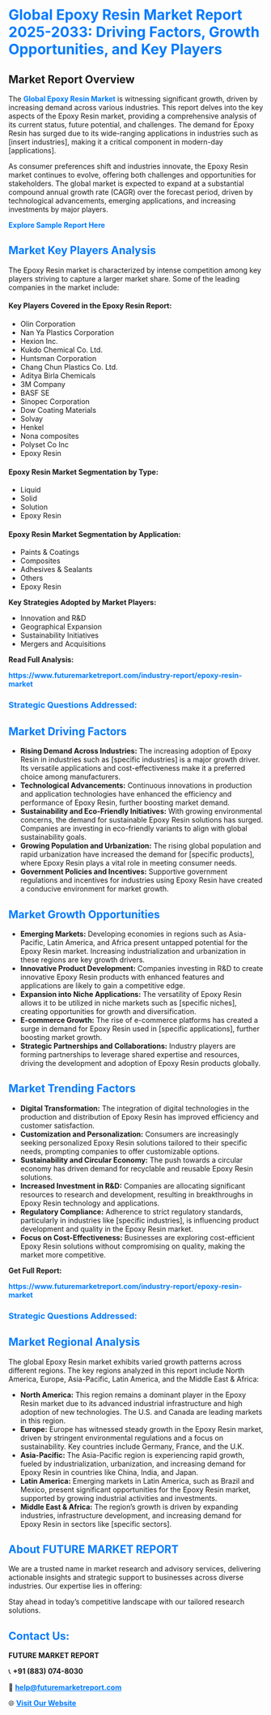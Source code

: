 <h1 style="color: #007BFF;">Global Epoxy Resin Market Report 2025-2033: Driving Factors, Growth Opportunities, and Key Players</h1>

<section id="overview">
<h2>Market Report Overview</h2>
<p>The <a href="https://www.futuremarketreport.com/industry-report/epoxy-resin-market" style="color: #007BFF; text-decoration: none;"><strong>Global Epoxy Resin Market</strong></a> is witnessing significant growth, driven by increasing demand across various industries. This report delves into the key aspects of the Epoxy Resin market, providing a comprehensive analysis of its current status, future potential, and challenges. The demand for Epoxy Resin has surged due to its wide-ranging applications in industries such as [insert industries], making it a critical component in modern-day [applications].</p>
<p>As consumer preferences shift and industries innovate, the Epoxy Resin market continues to evolve, offering both challenges and opportunities for stakeholders. The global market is expected to expand at a substantial compound annual growth rate (CAGR) over the forecast period, driven by technological advancements, emerging applications, and increasing investments by major players.</p>
</section>

<section id="overview">
<p><a href="https://www.futuremarketreport.com/request-sample/reportId=100234" style="color: #007BFF; text-decoration: none;"><strong>Explore Sample Report Here</strong></a></p>
</section>

<section id="key-players">
<h2 style="color: #007BFF;">Market Key Players Analysis</h2>
<p>The Epoxy Resin market is characterized by intense competition among key players striving to capture a larger market share. Some of the leading companies in the market include:</p>
<h4>Key Players Covered in the Epoxy Resin Report:</h4>
<ul><li>Olin Corporation</li><li>Nan Ya Plastics Corporation</li><li>Hexion Inc.</li><li>Kukdo Chemical Co. Ltd.</li><li>Huntsman Corporation</li><li>Chang Chun Plastics Co. Ltd.</li><li>Aditya Birla Chemicals</li><li>3M Company</li><li>BASF SE</li><li>Sinopec Corporation</li><li>Dow Coating Materials</li><li>Solvay</li><li>Henkel</li><li>Nona composites</li><li>Polyset Co Inc</li><li>Epoxy Resin</li></ul>
<h4>Epoxy Resin Market Segmentation by Type:</h4>
<ul><li>Liquid</li><li>Solid</li><li>Solution</li><li>Epoxy Resin</li></ul>

<h4>Epoxy Resin Market Segmentation by Application:</h4>
<ul><li>Paints &amp; Coatings</li><li>Composites</li><li>Adhesives &amp; Sealants</li><li>Others</li><li>Epoxy Resin</li></ul>
<p><strong>Key Strategies Adopted by Market Players:</strong></p>
<ul>
<li>Innovation and R&D</li>
<li>Geographical Expansion</li>
<li>Sustainability Initiatives</li>
<li>Mergers and Acquisitions</li>
</ul>
</section>

<section>
<p><strong>Read Full Analysis: </strong></p><a href="https://www.futuremarketreport.com/industry-report/epoxy-resin-market" style="color: #007BFF; text-decoration: none;"><strong>https://www.futuremarketreport.com/industry-report/epoxy-resin-market</strong></a>
<h3 style="color: #007BFF;">Strategic Questions Addressed:</h3>
</section>

<section id="driving-factors">
<h2 style="color: #007BFF;">Market Driving Factors</h2>
<ul>
<li><strong>Rising Demand Across Industries:</strong> The increasing adoption of Epoxy Resin in industries such as [specific industries] is a major growth driver. Its versatile applications and cost-effectiveness make it a preferred choice among manufacturers.</li>
<li><strong>Technological Advancements:</strong> Continuous innovations in production and application technologies have enhanced the efficiency and performance of Epoxy Resin, further boosting market demand.</li>
<li><strong>Sustainability and Eco-Friendly Initiatives:</strong> With growing environmental concerns, the demand for sustainable Epoxy Resin solutions has surged. Companies are investing in eco-friendly variants to align with global sustainability goals.</li>
<li><strong>Growing Population and Urbanization:</strong> The rising global population and rapid urbanization have increased the demand for [specific products], where Epoxy Resin plays a vital role in meeting consumer needs.</li>
<li><strong>Government Policies and Incentives:</strong> Supportive government regulations and incentives for industries using Epoxy Resin have created a conducive environment for market growth.</li>
</ul>
</section>

<section id="growth-opportunities">
<h2 style="color: #007BFF;">Market Growth Opportunities</h2>
<ul>
<li><strong>Emerging Markets:</strong> Developing economies in regions such as Asia-Pacific, Latin America, and Africa present untapped potential for the Epoxy Resin market. Increasing industrialization and urbanization in these regions are key growth drivers.</li>
<li><strong>Innovative Product Development:</strong> Companies investing in R&D to create innovative Epoxy Resin products with enhanced features and applications are likely to gain a competitive edge.</li>
<li><strong>Expansion into Niche Applications:</strong> The versatility of Epoxy Resin allows it to be utilized in niche markets such as [specific niches], creating opportunities for growth and diversification.</li>
<li><strong>E-commerce Growth:</strong> The rise of e-commerce platforms has created a surge in demand for Epoxy Resin used in [specific applications], further boosting market growth.</li>
<li><strong>Strategic Partnerships and Collaborations:</strong> Industry players are forming partnerships to leverage shared expertise and resources, driving the development and adoption of Epoxy Resin products globally.</li>
</ul>
</section>

<section id="trending-factors">
<h2 style="color: #007BFF;">Market Trending Factors</h2>
<ul>
<li><strong>Digital Transformation:</strong> The integration of digital technologies in the production and distribution of Epoxy Resin has improved efficiency and customer satisfaction.</li>
<li><strong>Customization and Personalization:</strong> Consumers are increasingly seeking personalized Epoxy Resin solutions tailored to their specific needs, prompting companies to offer customizable options.</li>
<li><strong>Sustainability and Circular Economy:</strong> The push towards a circular economy has driven demand for recyclable and reusable Epoxy Resin solutions.</li>
<li><strong>Increased Investment in R&D:</strong> Companies are allocating significant resources to research and development, resulting in breakthroughs in Epoxy Resin technology and applications.</li>
<li><strong>Regulatory Compliance:</strong> Adherence to strict regulatory standards, particularly in industries like [specific industries], is influencing product development and quality in the Epoxy Resin market.</li>
<li><strong>Focus on Cost-Effectiveness:</strong> Businesses are exploring cost-efficient Epoxy Resin solutions without compromising on quality, making the market more competitive.</li>
</ul>
</section>

<section>
<p><strong>Get Full Report: </strong></p><a href="https://www.futuremarketreport.com/industry-report/epoxy-resin-market" style="color: #007BFF; text-decoration: none;"><strong>https://www.futuremarketreport.com/industry-report/epoxy-resin-market</strong></a>
<h3 style="color: #007BFF;">Strategic Questions Addressed:</h3>
</section>


<section id="regional-analysis">
<h2 style="color: #007BFF;">Market Regional Analysis</h2>
<p>The global Epoxy Resin market exhibits varied growth patterns across different regions. The key regions analyzed in this report include North America, Europe, Asia-Pacific, Latin America, and the Middle East & Africa:</p>
<ul>
<li><strong>North America:</strong> This region remains a dominant player in the Epoxy Resin market due to its advanced industrial infrastructure and high adoption of new technologies. The U.S. and Canada are leading markets in this region.</li>
<li><strong>Europe:</strong> Europe has witnessed steady growth in the Epoxy Resin market, driven by stringent environmental regulations and a focus on sustainability. Key countries include Germany, France, and the U.K.</li>
<li><strong>Asia-Pacific:</strong> The Asia-Pacific region is experiencing rapid growth, fueled by industrialization, urbanization, and increasing demand for Epoxy Resin in countries like China, India, and Japan.</li>
<li><strong>Latin America:</strong> Emerging markets in Latin America, such as Brazil and Mexico, present significant opportunities for the Epoxy Resin market, supported by growing industrial activities and investments.</li>
<li><strong>Middle East & Africa:</strong> The region’s growth is driven by expanding industries, infrastructure development, and increasing demand for Epoxy Resin in sectors like [specific sectors].</li>
</ul>
</section>

<footer>
<h2 style="color: #007BFF;">About FUTURE MARKET REPORT</h2>
<p>We are a trusted name in market research and advisory services, delivering actionable insights and strategic support to businesses across diverse industries. Our expertise lies in offering:</p>

<p>Stay ahead in today’s competitive landscape with our tailored research solutions.</p>

<h2 style="color: #007BFF;">Contact Us:</h2>
<p><strong>FUTURE MARKET REPORT</strong></p>
<p>📞 <strong>+91 (883) 074-8030</strong></p>
<p>📧 <strong><a href="mailto:help@futuremarketreport.com" style="color: #007BFF;">help@futuremarketreport.com</a></strong></p>
<p>🌐 <strong><a href="https://www.futuremarketreport.com/" style="color: #007BFF;">Visit Our Website</a></strong></p>
</footer>